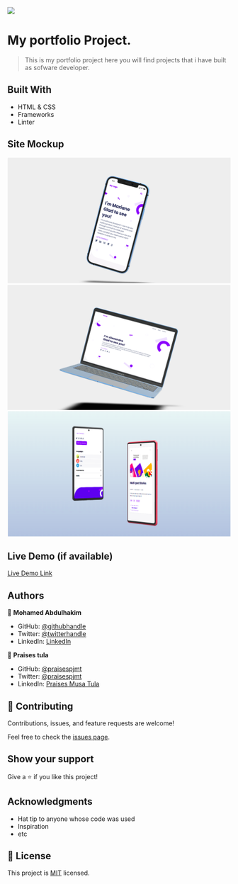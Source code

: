 ![](https://img.shields.io/badge/Microverse-blueviolet)

# My portfolio Project.

> This is my portfolio project here you will find projects that i have built as sofware developer.


## Built With

- HTML & CSS
- Frameworks
- Linter

## Site Mockup 

![screenshot](Images&Icons/mocks/Mock1.png)
![screenshot](Images&Icons/mocks/Mock2.png)
![screenshot](Images&Icons/mocks/Mock3.png)
## Live Demo (if available)

[Live Demo Link](https://mohamedck.github.io/My-Portfolio-Website/)




## Authors

👤 **Mohamed Abdulhakim**

- GitHub: [@githubhandle](https://github.com/MohamedCK)
- Twitter: [@twitterhandle](https://twitter.com/MohamedCK0)
- LinkedIn: [LinkedIn](https://www.linkedin.com/in/mohamed-abdulhakim-2868521b6/)

👤 **Praises tula**

- GitHub: [@praisespjmt](https://github.com/PraisesPJMT)
- Twitter: [@praisespjmt](https://twitter.com/PraisesPJMT)
- LinkedIn: [Praises Musa Tula](https://www.linkedin.com/in/praises-tula-9233aa76)
## 🤝 Contributing

Contributions, issues, and feature requests are welcome!

Feel free to check the [issues page](../../issues/).

## Show your support

Give a ⭐️ if you like this project!

## Acknowledgments

- Hat tip to anyone whose code was used
- Inspiration
- etc

## 📝 License

This project is [MIT](./MIT.md) licensed.
